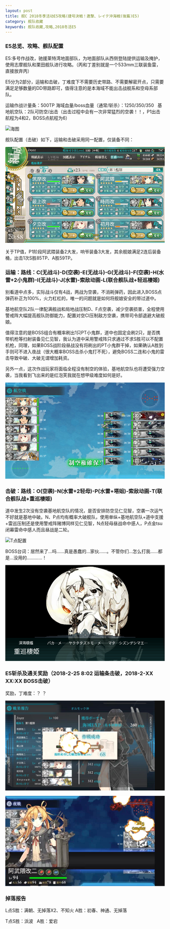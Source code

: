 ```yaml
---
layout: post
title: 舰C 2018冬季活动E5攻略(捷号決戦！邀撃、レイテ沖海戦(後篇)E5)
category: 舰队收藏
keywords: 舰队收藏,攻略,2018冬活E5
---
```

### E5总览、攻略、舰队配置

E5:多号作战改，驰援莱特湾地面部队，为地面部队从西侧登陆提供运输及掩护，使用志摩舰队和栗田舰队进行攻略。（丙和丁差别就是一个533mm三联装鱼雷，直接放弃丙）

E5分为2部分，运输和击破，丁难度下不需要历史带路、不需要解密开点，只需要满足足够数量的DD带路即可，值得注意的是本海域不能出击战舰系和空母系部队。

运输作战计量条：500TP  海域血量/boss血量（通常/斩杀）：1250/350/350
 
基地航空队：2队可防空/出击（出击过程中会有一次非常猛烈的空袭！！，P1出击航程为4和2，BOSS点航程为6）

![海图](https://raw.githubusercontent.com/XSG-Windy/XSG-Windy.github.io/master/_posts/picdata-no%20artical/kancolle-2018winter5001.png)

舰队配置（击破）如下，运输和击破采用同一配置，仅装备不同：

![舰队配置](https://raw.githubusercontent.com/XSG-Windy/XSG-Windy.github.io/master/_posts/picdata-no%20artical/kancolle-2018winter5002.png)

关于TP值，P1阶段阿武隈装备2大发，响爷装备3大发，其余舰娘满足2连后装备桶，出击1次S胜85TP、A胜59TP。

### 运输：路线：C(无战斗)-D(空袭)-E(无战斗)-G(无战斗)-F(空袭)-H(水雷+2小鬼群)-I(无战斗)-J(水雷)-索敌动画-L(联合舰队战+轻巡棲姬)

别看道中点多，实际战斗仅有4战，两战为空袭，不消耗弹药，因此进入BOSS点弹药补正为100%，火力杠杠的，唯一的问题就是如何将舰娘安全的带过道中。

基地航空队2队一律配满舰战和局地战压制D、F点空袭，减少空袭损害，全程使用警戒阵大幅提高舰队防御能力，配置对空CI压制敌方空袭，携带司令部退避大破舰娘。

值得注意的是BOSS组合有概率刷出1只PT小鬼群，道中也固定会刷2只，是否携带机枪等扫射装备见仁见智，我认为道中采用警戒阵只求通过不求S胜可以不配置机枪，同理，如果BOSS战阶段昼战没有将刷出的PT小鬼群干掉，如果确认A胜到手则可不进入夜战（很大概率BOSS击杀小鬼打不死），避免BOSS二连和小鬼的雷击导致中破、大破无谓增加耗资。

另外一点，这次作战玩家将面临全程没有制空的体验，基地航空队也将遭受强力空袭，当我看到飞出来的是红泡芙我就在想甲级难度如何是好。

![L点配置](https://raw.githubusercontent.com/XSG-Windy/XSG-Windy.github.io/master/_posts/picdata-no%20artical/kancolle-2018winter5003.png)

### 击破：路线：O(空袭)-N(水雷+2轻母)-P(水雷+塔姐)-索敌动画-T(联合舰队战+重巡棲姬)

道中发生2次没有空袭基地航空队的情况，是否安排防空见仁见智，空袭一次运气不好就是基地中破。N、P点均有概率大破舰队，使用单纵+基地航空队+道中支援+雷巡压制还是使用警戒阵赌博同样见仁见智，N点轻母昼战命中感人，P点金tsu闭幕雷命中感人而且昼战是二轮。

![T点配置](https://raw.githubusercontent.com/XSG-Windy/XSG-Windy.github.io/master/_posts/picdata-no%20artical/kancolle-2018winter5004.png)

BOSS台词：居然来了…吗……真是愚蠢的…家伙……。不管你们…怎么打我……都是…没用的…………！

![BOSS台词](https://raw.githubusercontent.com/XSG-Windy/XSG-Windy.github.io/master/_posts/picdata-no%20artical/kancolle-2018winter5005.png)

### E5斩杀及通关奖励（2018-2-25 8:02 运输条击破，2018-2-XX XX:XX BOSS击破）

奖励，丁难度：？ ？

![斩杀1](https://raw.githubusercontent.com/XSG-Windy/XSG-Windy.github.io/master/_posts/picdata-no%20artical/kancolle-2018winter5006.jpg)

![斩杀2](https://raw.githubusercontent.com/XSG-Windy/XSG-Windy.github.io/master/_posts/picdata-no%20artical/kancolle-2018winter5007.jpg)

### 掉落报告

L点S胜：满朝、无掉落X2、不知火  A胜：初春、神通、无掉落

T点S胜：浜波   A胜：爱宕

